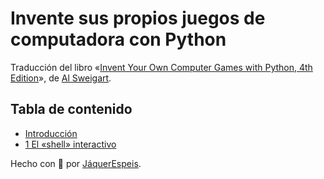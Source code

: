 # Invente sus propios juegos de computadora con Python

Traducción del libro
«[Invent Your Own Computer Games with Python, 4th Edition](https://inventwithpython.com/invent4thed/)»,
de [Al Sweigart](https://twitter.com/AlSweigart).

## Tabla de contenido

 * [Introducción](introduccion.md)
 * [1 El «shell» interactivo](capitulo1.md)

Hecho con :rainbow: por [JáquerEspeis](https://github.com/jaquerespeis).
